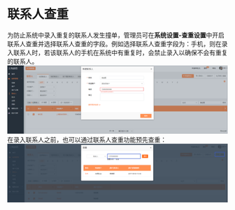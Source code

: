 # 联系人查重

为防止系统中录入重复的联系人发生撞单，管理员可在**系统设置-查重设置**中开启联系人查重并选择联系人查重的字段。例如选择联系人查重字段为：手机，则在录入联系人时，若该联系人的手机在系统中有重复时，会禁止录入以确保不会有重复的联系人。![](/assets/lx新建联系人自动查重.png)在录入联系人之前，也可以通过联系人查重功能预先查重：![](/assets/lix联系人查重3.png)

